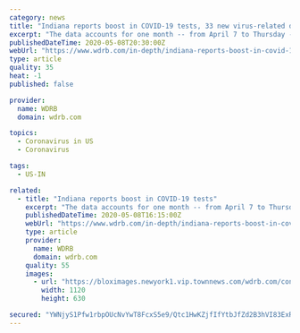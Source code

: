 ```yaml
---
category: news
title: "Indiana reports boost in COVID-19 tests, 33 new virus-related deaths"
excerpt: "The data accounts for one month -- from April 7 to Thursday -- but the 5,383 new tests represent the most announced on a single day since the first case"
publishedDateTime: 2020-05-08T20:30:00Z
webUrl: "https://www.wdrb.com/in-depth/indiana-reports-boost-in-covid-19-tests-33-new-virus-related-deaths/article_2d49697c-913f-11ea-8053-4f4b8b7259a0.html"
type: article
quality: 35
heat: -1
published: false

provider:
  name: WDRB
  domain: wdrb.com

topics:
  - Coronavirus in US
  - Coronavirus

tags:
  - US-IN

related:
  - title: "Indiana reports boost in COVID-19 tests"
    excerpt: "The data accounts for one month -- from April 7 to Thursday -- but the 5,383 new tests represent the most announced on a single day since the first case"
    publishedDateTime: 2020-05-08T16:15:00Z
    webUrl: "https://www.wdrb.com/in-depth/indiana-reports-boost-in-covid-19-tests/article_2d49697c-913f-11ea-8053-4f4b8b7259a0.html"
    type: article
    provider:
      name: WDRB
      domain: wdrb.com
    quality: 55
    images:
      - url: "https://bloximages.newyork1.vip.townnews.com/wdrb.com/content/tncms/assets/v3/editorial/0/4f/04fe5896-7827-11ea-a263-9f1131f7d923/5e8b5e551b650.image.jpg?resize=1120%2C630"
        width: 1120
        height: 630

secured: "YWNjyS1Pfw1rbpOUcNvYwT8FcxS5e9/Qtc1HwKZjfIfYtbJfZd2B3hVI83ExRzVqsJbIja4anWife59Utkj3lzmft20y1ervxy1YcfUVmYrLcm2KvIp1YgrwIpwoq4u8KRVw7ZkEFZgM1dGmsiFTOBB02b61D6nozX+heHWR34rur+9GWnB96EEhY4C/dNTALL+u7ibzLnXFXqFIgHULatOVO1IGIjgqVLTl7KzfjtHYLMQaYljFUoFYpCcixoJ+tq3NAL+VVWOcg3BU+tOWlMwFdPCsIkoWX1V2Z/oEqKZTQY7d7sXiiSVS0r96G872kFaG0yG5JutsQTCu+NSOZWCkmGuJGp4bAwwxydEodyxRoyFSJabItK3LgRCdXAvWTAKoZFaFKBe6tcRFVSVPZTaMXhkMXqMsTSt8hTH4wUGt8ec9x04uWxsYL4nPLImJHo9ltrgMZCHF4a3a5KFkFQaPb9huRZDZ5ED7gZhUpPo=;WBJDJDags9t6QO3v5c+Vyw=="
---
```


